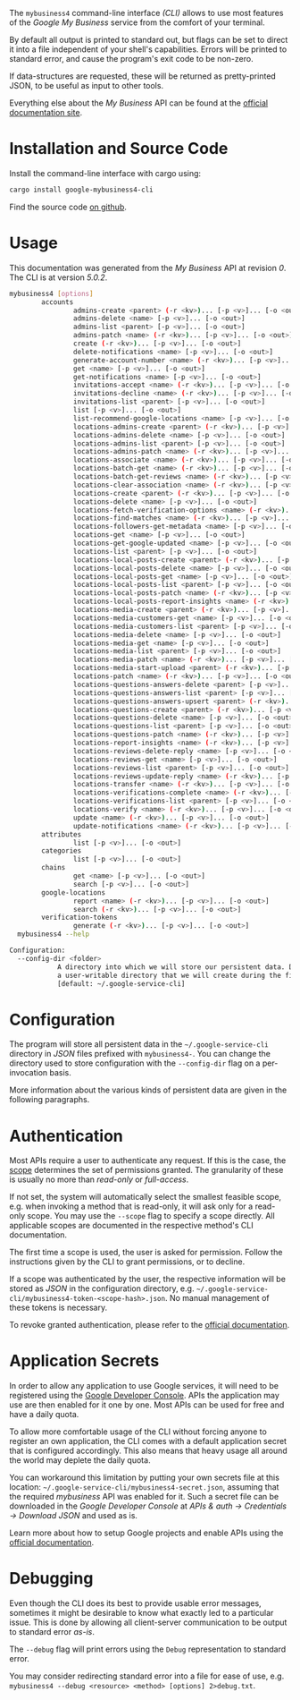 <!---
DO NOT EDIT !
This file was generated automatically from 'src/generator/templates/cli/README.md.mako'
DO NOT EDIT !
-->
The `mybusiness4` command-line interface *(CLI)* allows to use most features of the *Google My Business* service from the comfort of your terminal.

By default all output is printed to standard out, but flags can be set to direct it into a file independent of your shell's
capabilities. Errors will be printed to standard error, and cause the program's exit code to be non-zero.

If data-structures are requested, these will be returned as pretty-printed JSON, to be useful as input to other tools.

Everything else about the *My Business* API can be found at the
[official documentation site](https://developers.google.com/my-business/).

# Installation and Source Code

Install the command-line interface with cargo using:

```bash
cargo install google-mybusiness4-cli
```

Find the source code [on github](https://github.com/Byron/google-apis-rs/tree/main/gen/mybusiness4-cli).

# Usage

This documentation was generated from the *My Business* API at revision *0*. The CLI is at version *5.0.2*.

```bash
mybusiness4 [options]
        accounts
                admins-create <parent> (-r <kv>)... [-p <v>]... [-o <out>]
                admins-delete <name> [-p <v>]... [-o <out>]
                admins-list <parent> [-p <v>]... [-o <out>]
                admins-patch <name> (-r <kv>)... [-p <v>]... [-o <out>]
                create (-r <kv>)... [-p <v>]... [-o <out>]
                delete-notifications <name> [-p <v>]... [-o <out>]
                generate-account-number <name> (-r <kv>)... [-p <v>]... [-o <out>]
                get <name> [-p <v>]... [-o <out>]
                get-notifications <name> [-p <v>]... [-o <out>]
                invitations-accept <name> (-r <kv>)... [-p <v>]... [-o <out>]
                invitations-decline <name> (-r <kv>)... [-p <v>]... [-o <out>]
                invitations-list <parent> [-p <v>]... [-o <out>]
                list [-p <v>]... [-o <out>]
                list-recommend-google-locations <name> [-p <v>]... [-o <out>]
                locations-admins-create <parent> (-r <kv>)... [-p <v>]... [-o <out>]
                locations-admins-delete <name> [-p <v>]... [-o <out>]
                locations-admins-list <parent> [-p <v>]... [-o <out>]
                locations-admins-patch <name> (-r <kv>)... [-p <v>]... [-o <out>]
                locations-associate <name> (-r <kv>)... [-p <v>]... [-o <out>]
                locations-batch-get <name> (-r <kv>)... [-p <v>]... [-o <out>]
                locations-batch-get-reviews <name> (-r <kv>)... [-p <v>]... [-o <out>]
                locations-clear-association <name> (-r <kv>)... [-p <v>]... [-o <out>]
                locations-create <parent> (-r <kv>)... [-p <v>]... [-o <out>]
                locations-delete <name> [-p <v>]... [-o <out>]
                locations-fetch-verification-options <name> (-r <kv>)... [-p <v>]... [-o <out>]
                locations-find-matches <name> (-r <kv>)... [-p <v>]... [-o <out>]
                locations-followers-get-metadata <name> [-p <v>]... [-o <out>]
                locations-get <name> [-p <v>]... [-o <out>]
                locations-get-google-updated <name> [-p <v>]... [-o <out>]
                locations-list <parent> [-p <v>]... [-o <out>]
                locations-local-posts-create <parent> (-r <kv>)... [-p <v>]... [-o <out>]
                locations-local-posts-delete <name> [-p <v>]... [-o <out>]
                locations-local-posts-get <name> [-p <v>]... [-o <out>]
                locations-local-posts-list <parent> [-p <v>]... [-o <out>]
                locations-local-posts-patch <name> (-r <kv>)... [-p <v>]... [-o <out>]
                locations-local-posts-report-insights <name> (-r <kv>)... [-p <v>]... [-o <out>]
                locations-media-create <parent> (-r <kv>)... [-p <v>]... [-o <out>]
                locations-media-customers-get <name> [-p <v>]... [-o <out>]
                locations-media-customers-list <parent> [-p <v>]... [-o <out>]
                locations-media-delete <name> [-p <v>]... [-o <out>]
                locations-media-get <name> [-p <v>]... [-o <out>]
                locations-media-list <parent> [-p <v>]... [-o <out>]
                locations-media-patch <name> (-r <kv>)... [-p <v>]... [-o <out>]
                locations-media-start-upload <parent> (-r <kv>)... [-p <v>]... [-o <out>]
                locations-patch <name> (-r <kv>)... [-p <v>]... [-o <out>]
                locations-questions-answers-delete <parent> [-p <v>]... [-o <out>]
                locations-questions-answers-list <parent> [-p <v>]... [-o <out>]
                locations-questions-answers-upsert <parent> (-r <kv>)... [-p <v>]... [-o <out>]
                locations-questions-create <parent> (-r <kv>)... [-p <v>]... [-o <out>]
                locations-questions-delete <name> [-p <v>]... [-o <out>]
                locations-questions-list <parent> [-p <v>]... [-o <out>]
                locations-questions-patch <name> (-r <kv>)... [-p <v>]... [-o <out>]
                locations-report-insights <name> (-r <kv>)... [-p <v>]... [-o <out>]
                locations-reviews-delete-reply <name> [-p <v>]... [-o <out>]
                locations-reviews-get <name> [-p <v>]... [-o <out>]
                locations-reviews-list <parent> [-p <v>]... [-o <out>]
                locations-reviews-update-reply <name> (-r <kv>)... [-p <v>]... [-o <out>]
                locations-transfer <name> (-r <kv>)... [-p <v>]... [-o <out>]
                locations-verifications-complete <name> (-r <kv>)... [-p <v>]... [-o <out>]
                locations-verifications-list <parent> [-p <v>]... [-o <out>]
                locations-verify <name> (-r <kv>)... [-p <v>]... [-o <out>]
                update <name> (-r <kv>)... [-p <v>]... [-o <out>]
                update-notifications <name> (-r <kv>)... [-p <v>]... [-o <out>]
        attributes
                list [-p <v>]... [-o <out>]
        categories
                list [-p <v>]... [-o <out>]
        chains
                get <name> [-p <v>]... [-o <out>]
                search [-p <v>]... [-o <out>]
        google-locations
                report <name> (-r <kv>)... [-p <v>]... [-o <out>]
                search (-r <kv>)... [-p <v>]... [-o <out>]
        verification-tokens
                generate (-r <kv>)... [-p <v>]... [-o <out>]
  mybusiness4 --help

Configuration:
  --config-dir <folder>
            A directory into which we will store our persistent data. Defaults to
            a user-writable directory that we will create during the first invocation.
            [default: ~/.google-service-cli]

```

# Configuration

The program will store all persistent data in the `~/.google-service-cli` directory in *JSON* files prefixed with `mybusiness4-`.  You can change the directory used to store configuration with the `--config-dir` flag on a per-invocation basis.

More information about the various kinds of persistent data are given in the following paragraphs.

# Authentication

Most APIs require a user to authenticate any request. If this is the case, the [scope][scopes] determines the 
set of permissions granted. The granularity of these is usually no more than *read-only* or *full-access*.

If not set, the system will automatically select the smallest feasible scope, e.g. when invoking a
method that is read-only, it will ask only for a read-only scope. 
You may use the `--scope` flag to specify a scope directly. 
All applicable scopes are documented in the respective method's CLI documentation.

The first time a scope is used, the user is asked for permission. Follow the instructions given 
by the CLI to grant permissions, or to decline.

If a scope was authenticated by the user, the respective information will be stored as *JSON* in the configuration
directory, e.g. `~/.google-service-cli/mybusiness4-token-<scope-hash>.json`. No manual management of these tokens
is necessary.

To revoke granted authentication, please refer to the [official documentation][revoke-access].

# Application Secrets

In order to allow any application to use Google services, it will need to be registered using the 
[Google Developer Console][google-dev-console]. APIs the application may use are then enabled for it
one by one. Most APIs can be used for free and have a daily quota.

To allow more comfortable usage of the CLI without forcing anyone to register an own application, the CLI
comes with a default application secret that is configured accordingly. This also means that heavy usage
all around the world may deplete the daily quota.

You can workaround this limitation by putting your own secrets file at this location: 
`~/.google-service-cli/mybusiness4-secret.json`, assuming that the required *mybusiness* API 
was enabled for it. Such a secret file can be downloaded in the *Google Developer Console* at 
*APIs & auth -> Credentials -> Download JSON* and used as is.

Learn more about how to setup Google projects and enable APIs using the [official documentation][google-project-new].


# Debugging

Even though the CLI does its best to provide usable error messages, sometimes it might be desirable to know
what exactly led to a particular issue. This is done by allowing all client-server communication to be 
output to standard error *as-is*.

The `--debug` flag will print errors using the `Debug` representation to standard error.

You may consider redirecting standard error into a file for ease of use, e.g. `mybusiness4 --debug <resource> <method> [options] 2>debug.txt`.


[scopes]: https://developers.google.com/+/api/oauth#scopes
[revoke-access]: http://webapps.stackexchange.com/a/30849
[google-dev-console]: https://console.developers.google.com/
[google-project-new]: https://developers.google.com/console/help/new/
